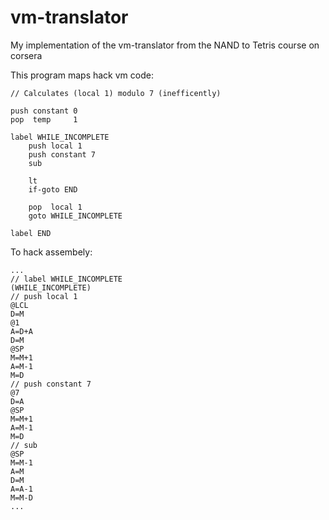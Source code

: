 # vm-translator
My implementation of the vm-translator from the NAND to Tetris course on corsera


This program maps hack vm code:

    // Calculates (local 1) modulo 7 (inefficently)

    push constant 0
    pop  temp     1

    label WHILE_INCOMPLETE
        push local 1
        push constant 7
        sub

        lt
        if-goto END

        pop  local 1
        goto WHILE_INCOMPLETE

    label END

To hack assembely:

    ...
    // label WHILE_INCOMPLETE
    (WHILE_INCOMPLETE)
    // push local 1
    @LCL
    D=M
    @1
    A=D+A
    D=M
    @SP
    M=M+1
    A=M-1
    M=D
    // push constant 7
    @7
    D=A
    @SP
    M=M+1
    A=M-1
    M=D
    // sub
    @SP
    M=M-1
    A=M
    D=M
    A=A-1
    M=M-D
    ...
